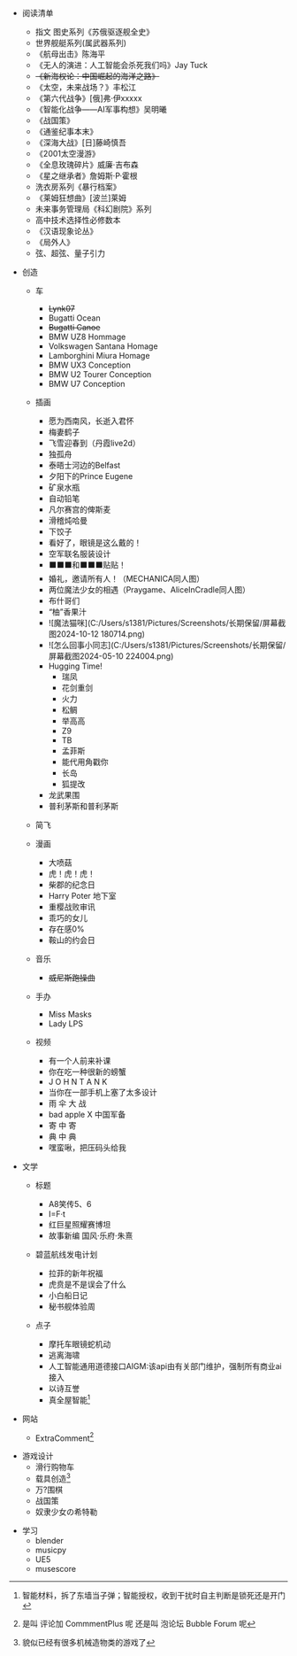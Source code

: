 - 阅读清单
  - 指文 图史系列《苏俄驱逐舰全史》
  - 世界舰艇系列(属武器系列)
  - 《航母出击》陈海平
  - 《无人的演进：人工智能会杀死我们吗》Jay Tuck
  - ~~《新海权论：中国崛起的海洋之路》~~
  - 《太空，未来战场？》丰松江
  - 《第六代战争》[俄]弗·伊xxxxx
  - 《智能化战争——AI军事构想》吴明曦
  - 《战国策》
  - 《通鉴纪事本末》
  - 《深海大战》[日]藤崎慎吾
  - 《2001太空漫游》
  - 《全息玫瑰碎片》威廉·吉布森
  - 《星之继承者》詹姆斯·P·霍根
  - 洗衣房系列《暴行档案》
  - 《莱姆狂想曲》[波兰]莱姆
  - 未来事务管理局《科幻剧院》系列
  - 高中技术选择性必修数本
  - 《汉语现象论丛》
  - 《局外人》
  - 弦、超弦、量子引力


- 创造
  - 车
    - ~~Lynk07~~
    - Bugatti Ocean
    - ~~Bugatti Canoe~~
    - BMW UZ8 Hommage
    - Volkswagen Santana Homage
    - Lamborghini Miura Homage
    - BMW UX3 Conception
    - BMW U2 Tourer Conception
    - BMW U7 Conception
  
  - 插画
    - 愿为西南风，长逝入君怀
    - 梅妻鹤子
    - 飞雪迎春到（丹霞live2d）
    - 独孤舟
    - 泰晤士河边的Belfast
    - 夕阳下的Prince Eugene
    - 矿泉水瓶
    - 自动铅笔
    - 凡尔赛宫的俾斯麦
    - 滑稽炖哈曼
    - 下饺子
    - 看好了，眼镜是这么戴的！
    - 空军联名服装设计
    - ⬛⬛⬛和⬛⬛⬛贴贴！
    - 婚礼，邀请所有人！（MECHANICA同人图）
    - 两位魔法少女的相遇（Praygame、AliceInCradle同人图）
    - 布什哥们
    - “柚”香果汁
    - ![魔法猫咪](C:/Users/s1381/Pictures/Screenshots/长期保留/屏幕截图2024-10-12 180714.png)
    - ![怎么回事小同志](C:/Users/s1381/Pictures/Screenshots/长期保留/屏幕截图2024-05-10 224004.png)
    - Hugging Time!
      - 瑞凤
      - 花剑重剑
      - 火力
      - 松鲷
      - 举高高  
      - Z9
      - TB
      - 孟菲斯
      - 能代用角戳你
      - 长岛
      - 狐提改
    - 龙武果围
    - 普利茅斯和普利茅斯
  
  - 简飞
    

  - 漫画
    - 大喷菇
    - 虎！虎！虎！
    - 柴郡的纪念日
    - Harry Poter 地下室
    - 重樱战败审讯
    - 乖巧的女儿
    - 存在感0%
    - 鞍山的约会日
  
  - 音乐
    - ~~威尼斯跑操曲~~

  - 手办
    - Miss Masks
    - Lady LPS

  - 视频
    - 有一个人前来补课
    - 你在吃一种很新的螃蟹
    - J O H N   T A N K
    - 当你在一部手机上塞了太多设计
    - 雨 伞 大 战
    - bad apple X 中国军备
    - 寄 中 寄
    - 典 中 典
    - 嘿蛮啾，把压码头给我


- 文学
  - 标题
    - A8笑传5、6
    - I=F·t
    - 红巨星照耀赛博坦
    - 故事新编 国风·乐府·朱熹
  - 碧蓝航线发电计划
    - 拉菲的新年祝福
    - 虎贲是不是误会了什么
    - 小白船日记
    - 秘书舰体验周
  
  - 点子
    - 摩托车眼镜蛇机动
    - 逃离海啸
    - 人工智能通用道德接口AIGM:该api由有关部门维护，强制所有商业ai接入
    - 以诗互誉
    - 真全屋智能[^qwzn]
  
  [^qwzn]: 智能材料，拆了东墙当子弹；智能授权，收到干扰时自主判断是锁死还是开门
      

- 网站
  - ExtraComment[^2]
[^2]: 是叫 评论加 CommmentPlus 呢 还是叫 泡论坛 Bubble Forum 呢


- 游戏设计
  - 滑行购物车
  - 载具创造[^3]
  - 万?围棋
  - 战国策
  - 奴隶少女の希特勒
[^3]: 貌似已经有很多机械造物类的游戏了
  

- 学习
  - blender
  - musicpy
  - UE5
  - musescore




